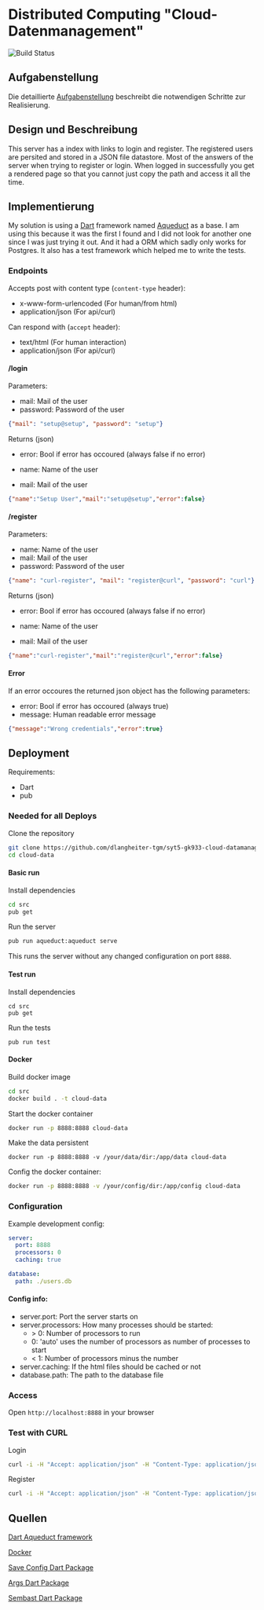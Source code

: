 # Distributed Computing "Cloud-Datenmanagement"

![Build Status](https://travis-ci.com/TGM-HIT/syt5-gk933-cloud-datamanagement-dlangheiter-tgm.svg?token=gRp8tqjvnZYvzf4kNuzu&branch=master)

## Aufgabenstellung
Die detaillierte [Aufgabenstellung](TASK.md) beschreibt die notwendigen Schritte zur Realisierung.

## Design und Beschreibung

This server has a index with links to login and register. The registered users are persited and stored in a JSON file datastore. Most of the answers of the server when trying to register or login. When logged in successfully you get a rendered page so that you cannot just copy the path and access it all the time.

## Implementierung

My solution is using a [Dart](https://dart.dev/) framework named [Aqueduct](https://aqueduct.io/) as a base. I am using this because it was the first I found and I did not look for another one since I was just trying it out. And it had a ORM which sadly only works for Postgres. It also has a test framework which helped me to write the tests.

### Endpoints

Accepts post with content type (`content-type` header):

* x-www-form-urlencoded (For human/from html)
* application/json (For api/curl)

Can respond with (`accept` header):

* text/html (For human interaction)
* application/json (For api/curl)

#### /login

Parameters:

* mail: Mail of the user
* password: Password of the user

```json
{"mail": "setup@setup", "password": "setup"}
```

Returns (json)

* error: Bool if error has occoured (always false if no error)

* name: Name of the user
* mail: Mail of the user

```json
{"name":"Setup User","mail":"setup@setup","error":false}
```

#### /register

Parameters:

* name: Name of the user
* mail: Mail of the user
* password: Password of the user

```json
{"name": "curl-register", "mail": "register@curl", "password": "curl"}
```

Returns (json)

* error: Bool if error has occoured (always false if no error)

* name: Name of the user
* mail: Mail of the user

```json
{"name":"curl-register","mail":"register@curl","error":false}
```

#### Error

If an error occoures the returned json object has the following parameters:

* error: Bool if error has occoured (always true)
* message: Human readable error message

```json
{"message":"Wrong credentials","error":true}
```



## Deployment

Requirements:

* Dart
* pub

### Needed for all Deploys

Clone the repository

```bash
git clone https://github.com/dlangheiter-tgm/syt5-gk933-cloud-datamanagement-dlangheiter-tgm.git cloud-data
cd cloud-data
```

#### Basic run
Install dependencies

```bash
cd src
pub get
```

Run the server

```bash
pub run aqueduct:aqueduct serve
```

This runs the server without any changed configuration on port `8888`.

#### Test run

Install dependencies

```
cd src
pub get
```

Run the tests

```
pub run test
```

#### Docker

Build docker image

```bash
cd src
docker build . -t cloud-data
```

Start the docker container

```bash
docker run -p 8888:8888 cloud-data
```

Make the data persistent

```
docker run -p 8888:8888 -v /your/data/dir:/app/data cloud-data
```

Config the docker container:

```bash
docker run -p 8888:8888 -v /your/config/dir:/app/config cloud-data
```

### Configuration

Example development config:

```yaml
server:
  port: 8888
  processors: 0
  caching: true

database:
  path: ./users.db
```

#### Config info:

* server.port: Port the server starts on
* server.processors: How many processes should be started:
  * \> 0: Number of processors to run
  * 0: 'auto' uses the number of processors as number of processes to start
  * < 1: Number of processors minus the number
* server.caching: If the html files should be cached or not
* database.path: The path to the database file

### Access

Open `http://localhost:8888` in your browser

### Test with CURL

Login

```bash
curl -i -H "Accept: application/json" -H "Content-Type: application/json" http://localhost:8888/login -d '{"mail": "setup@setup", "password": "setup"}'
```

Register

```bash
curl -i -H "Accept: application/json" -H "Content-Type: application/json" http://localhost:8888/register -d '{"name": "curl-register", "mail": "register@curl", "password": "curl"}'
```



## Quellen

[Dart Aqueduct framework](https://aqueduct.io/)

[Docker](https://www.docker.com/)

[Save Config Dart Package](https://pub.dev/packages/safe_config)

[Args Dart Package](https://pub.dev/packages/args)

[Sembast Dart Package](https://pub.dev/packages/sembast)


